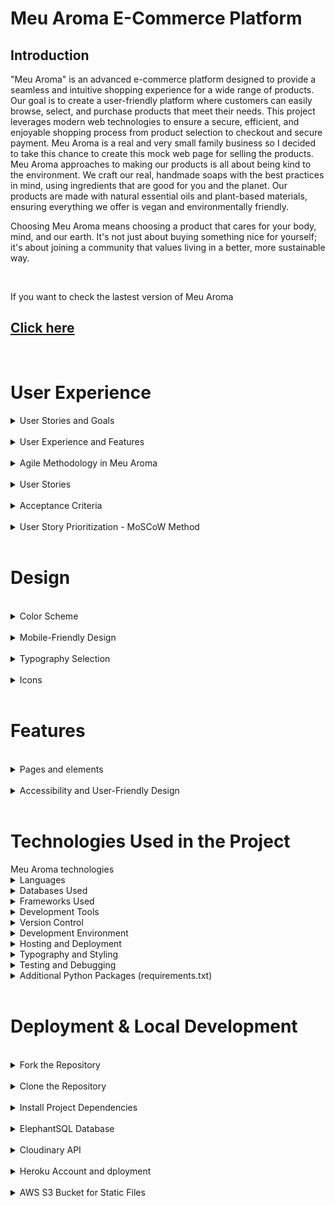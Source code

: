 # Meu Aroma E-Commerce Platform

## Introduction
"Meu Aroma" is an advanced e-commerce platform designed to provide a seamless and intuitive shopping experience for a wide range of products. Our goal is to create a user-friendly platform where customers can easily browse, select, and purchase products that meet their needs. This project leverages modern web technologies to ensure a secure, efficient, and enjoyable shopping process from product selection to checkout and secure payment. 
Meu Aroma is a real and very small family business so I decided to take this chance to create this mock web page for selling the products. Meu Aroma approaches to making our products is all about being kind to the environment. We craft our real, handmade soaps with the best practices in mind, using ingredients that are good for you and the planet. Our products are made with natural essential oils and plant-based materials, ensuring everything we offer is vegan and environmentally friendly.

Choosing Meu Aroma means choosing a product that cares for your body, mind, and our earth. It's not just about buying something nice for yourself; it's about joining a community that values living in a better, more sustainable way.

<br> 

If you want to check the lastest version of Meu Aroma

## [Click here](https://meuaroma-7872e870b93d.herokuapp.com/)

<br>    

# User Experience

<details>
<summary>User Stories and Goals</summary>

The evolution of "Meu Aroma" is a narrative shaped by specific user stories, meticulously capturing the essence of both the shopper's journey and the store owner's operational needs. These stories, following the agile methodology, stand as the pillars of our development process, ensuring that every feature, every interaction, and every enhancement aligns perfectly with the real-world requirements of our users. Here's a glimpse into the key user stories that have been the driving force behind the platform:

- **View Variety of Products**: Empowers users to explore a diverse selection of products, enriching the shopping experience with variety and choice.
- **Detailed Product Information**: Offers comprehensive details on each product, including price, description, ratings, and available sizes, enabling informed purchasing decisions.
- **Deals and Special Offers**: Highlights promotions prominently, providing an opportunity for users to capitalize on savings and special offers.
- **Monitor Purchase Total**: Equips the platform with tools to effortlessly track the total cost of purchases, aiding in effective budget management.
- **Effortless Account Management**: Simplifies account registration, login, and management processes, complemented by features for password recovery and account confirmation.
- **Secure Checkout Process**: Ensures the security of personal and payment information, fortifying user trust and maintaining the integrity of the platform.
- **Order Confirmation and Order by email**: Provides immediate feedback and order confirmation post-purchase, with essential details dispatched via email for record-keeping.
- **Inventory Management**: Enables store owners to meticulously manage product listings, with functionalities to add, edit, or remove items, and harness the coupon system effectively.
- **Smart Savings with Coupon System**: Introduces an intuitive coupon system, crafted to augment the shopping experience with meaningful savings. Tailored coupons, like `FIRSTBUY20`, await to delight both first-time buyers and regular shoppers alike.
- **Apply for Partnership**: Easy proccess for partners application to become a regular seller of Meu Aroma products. 



</details>

<br>

<details>
<summary>User Experience and Features</summary>

"Meu Aroma" is dedicated to providing an exceptional user experience tailored to meet the specific needs of our customers. We've designed a platform that not only looks great but is also functional and user-friendly.

- **Streamlined Profile Creation and Management**: Setting up and managing your profile. With just a few clicks, you can create a profile, save your personal information, and manage your address. Our straightforward process for registration, password changes, and recovery ensures that you're always in control of your account.

- **Branded Aesthetic**: Our website radiates the warmth and vitality of our brand with a color palette that includes yellow, olive green, orange, and red, complemented by standard Bootstrap colors for notifications, ensuring a visually appealing and intuitive user experience.

- **Simplified Shopping Bag and Checkout**: Our shopping bag and checkout process are designed for your convenience. Add products to your bag and proceed to checkout in just a few steps, with a clear and secure process for entering card details.

- **Diverse Product Selection and Advanced Sorting**: Dive into our wide range of products, neatly organized into categories. Our advanced search bar and sorting features allow you to easily find products by name or price, ensuring you find exactly what you're looking for.

- **Exclusive Coupon System**: Enjoy special discounts with our coupon system, especially designed for first-time buyers. Apply your coupon at checkout and watch the price drop, making your first purchase even more delightful.

- **Automated Delivery with Free Shipping Threshold**: Our delivery system automatically calculates your shipping cost, and we offer free delivery for orders over 60 euros, adding more value to your shopping experience.

- **Informative FAQ and Newsletter Page**: Stay in the loop with our FAQ and newsletter pages. Whether you're a returning buyer or a first-time visitor, you'll find all the information you need about our products, services, and special offers.

- **Real-Time Inventory Management**: Our real-time inventory management ensures that the products displayed are available and up-to-date, providing you with accurate information and a smooth shopping experience.

- **Personalized Product Recommendations**: Based on your browsing history and preferences, we offer personalized product recommendations, making it easier for you to discover new items and revisit your favorites. (to be implemented)

</details>

<br>

<details>

<br>

<summary>Agile Methodology in Meu Aroma</summary>

In "Meu Aroma", agile methodologies have been central to our approach in managing and advancing the project effectively. Utilizing GitHub Project Boards, I have meticulously organized and prioritized tasks to streamline in the development process. Here's an insight into our agile journey:

1. **Epic Categorization:** I kickstarted the project by identifying key themes that are pivotal to my platform. These encompass essential features like Product Catalog, User Account Management, Shopping Experience, Payment Integration, and Inventory Management. This strategic categorization allowed me to outline epics, shaping a clear developmental pathway.

2. **User Story Mapping:** With a focus on delivering value to the users, I crafted detailed user stories. To streamline this process, I introduced a standardized issue template on GitHub, ensuring that each user story is comprehensive and actionable.

3. **Structured Task Management:** In the GitHub repository, I configured settings to facilitate task management effectively. My Issue Template has been a cornerstone, guiding developers with the necessary details to focus on delivering the Minimum Viable Product (MVP), keeping our development lean and purpose-driven.

4. **Rigorous Development Workflow:** The development of "Meu Aroma" I realized through Python and Django, reflecting my commitment to robust and scalable solutions. The deployment phase was meticulously handled, setting Debug = `False` creating also a 404 error page, to ensure a seamless and secure transition from development to a live environment.

<br>

</details>

<br>

<details>
<summary>User Stories</summary>

<br>

The journey of "Meu Aroma" is meticulously mapped out through a series of user stories that encapsulate the aspirations and needs of its diverse user base. These stories guide the platform's evolution, ensuring a user-centric approach that resonates with shoppers and store owners alike:

- ![Milestones](media/documentation/milestone.jpg)
- ![Agile Methodology](media/documentation/user_stories.jpg)

<br>

1. Project Planning and Setup

    - USER STORY: **View Variety of Products**: As a shopper, I want to view a variety of products so I can select items for purchase. Goal: Select items for purchase

    - USER STORY: **See Detailed Product Information**:  As a shopper, I want to see detailed information about each product, including its price, description, rating, image, and sizes available. Goal: Make informed purchasing decisions

    - USER STORY: **Spot Deals and Special Offers**:  As a shopper, I aim to quickly spot deals, discounted items, and special offers to make cost-effective purchases. Goal: Take advantage of special offers and savings

2. User Account Management

    - USER STORY: **Search Products by Name or Description**:  As a shopper, I wish to search for products by name or description to determine if they meet my purchasing needs. Goal: Find products meeting specific criteria

    - USER STORY: **Personalized User Profile**:  As a site user, I desire a personalized profile to review my order history, confirmations, and save my payment details. Goal: Personalize and manage my shopping experience

    - USER STORY: **Effortless Account Registration**:  As a site user, I want to register for an account effortlessly to manage my personal profile and view my activity. Goal: Manage personal profile and activity

    - USER STORY:  **Secure Login and Logout**:  As a site user, I need a straightforward way to log in and out of my account to access my personal information securely. Goal: Securely access personal account information

    - USER STORY:  **Email Confirmation After Registration**:  As a site user, I expect to receive an email confirmation after registering to confirm the successful creation of my account. Goal: Verify account registration

    - USER STORY:  **Easy Password Recovery**:  As a site user, I want an easy method to recover my password, ensuring I can regain access to my account if forgotten. Goal: Recover access to account

    - USER STORY:  **Register as a Business Partner**: As a user interested in becoming a business partner, I want to easily register my interest through a simple form, So that I can apply to become a partner and start selling products.

3. Shopping Cart and Checkout Process

    - USER STORY:  **Receive Email Confirmation Post-Purchase**:  As a shopper, I expect to receive an email confirmation post-purchase to keep a record of my transactions. Goal: Keep a record of transactions

    - USER STORY:  **Secure Personal and Payment Information**:  As a shopper, I want assurance that my personal and payment information is secure to confidently make transactions. Goal: Secure personal and payment information

    - USER STORY:  **Add New Products to Store**:  As the store owner, I want to add new products to expand my store's offerings. Goal: Expand store offerings

    - USER STORY:  **Edit or Update Product Details**:  As the store owner, I need to edit or update product details to ensure accurate and current product information. Goal: Maintain accurate product information

    - USER STORY:  **Seamless Payment Entry Process**:  As a shopper, I need a seamless process to enter my payment information, ensuring a hassle-free checkout experience. Goal: Streamline the checkout process.

    - USER STORY:  **See Order Confirmation After Checkout**:  As a shopper, I wish to see an order confirmation after checkout to confirm the accuracy of my order. Goal: Confirm order details

    - USER STORY:  **Modify bag Quantity**: As a shopper, I want to easily modify the quantity of items in my cart to adjust my purchase as needed. Goal: Adjust purchase quantities

    - USER STORY: **Monitor Ongoing Purchase Total**:  As a shopper, I want to easily monitor the total cost of my ongoing purchases to manage my budget effectively. Goal: Manage budget and avoid overspending

    - USER STORY:  **View and Edit Shopping Bag**:  As a shopper, I need to view and edit items in my shopping bag, ensuring I am aware of the total cost and contents before checkout. Goal: Review and finalize purchases

    - USER STORY:  **Select Product and Quantity Accurately**:  As a shopper, I want to select product and quantity accurately to avoid mistakes in my order. Goal: Ensure accurate product selection

4. Product Interaction and Management

    - USER STORY:  **Sort Through Available Products**:  As a shopper, I want to sort through the list of available products to quickly find items that meet my criteria like price or rating. Goal: Efficiently find desired products

    - USER STORY:  **Sort Multiple Product Categories**:  As a shopper, I want to simultaneously sort multiple product categories to efficiently find the best options across different segments like clothing or home goods. Goal: Compare products across categories

    - USER STORY:  **View and Sort Search Results**:  As a shopper, I need to easily view and sort my search results to quickly decide on potential purchases. Goal: Easily decide on potential purchases

    - USER STORY:  **Sort Products Within a Category**:  As a shopper, I need the ability to sort products within a specific category to find the best-priced or best-rated items easily. Goal: Find the best options in a category

    - USER STORY:  **Receive News from Newsletters**: As a site user, I want to subscribe to newsletters and updates to stay informed about new products and deals. Goal: Stay informed about store updates.

    - USER STORY:  **Coupons for Discounts**: As a shopper, I want to apply discount codes to my purchases so that I can benefit from special offers and save money. Goal: Utilize discounts and save money.

    - USER STORY:  **Question Section for Client Feedback**: As a Buyer I want to check the reviews and feedback from other previous customers to make sure I'm buying a good product

5. Store Management

    - USER STORY:  **Delete Products from Store**:  As the store owner, I want to delete products that are no longer for sale to keep my store's inventory current. Goal: Manage store inventory

    - USER STORY:  **Inventory for Products**: As a shopper, I want to see if products are in stock to make informed decisions about my purchases. Goal: Make informed purchasing decisions based on stock availability.



</details>

<br>


<details>
<summary>Acceptance Criteria</summary>

<br>
Each issue is accompanied by its unique acceptance criteria, along with the tasks associated with it. This structure allows for clear tracking of whether each task has been completed or remains pending.

<br>

- ![Acceptance Agile and Tasks](media/documentation/agile_view_products.jpg)
- ![Acceptance Agile and Tasks](media/documentation/agile_view_products_2.jpg)

</details>

<br>



<details>
<summary> User Story Prioritization - MoSCoW Method</summary>

<br>

In order to work and decide what task I would implement first and what task I could leave under an "if" categorie I applied the agile MoSCoW methodology.

<br>

- Must-have: Essential requirements that the project must deliver.
- Should-have: Important but not essential; can be postponed if necessary.
- Could-have: Desirable but not necessary; can be delayed or omitted.
- Won't-have this time: Recognized as not being necessary for this delivery but could be considered in the future. (not applied in this project.)

Within the development cycle, user stories are prioritized using the MoSCoW approach as I said. Below is an outline of our current sprint's story allocation:

<br>

| Priority       | User Story                                               | Story Points |
|----------------|----------------------------------------------------------|--------------|
| Must-have      | View Variety of Products                                 |Check         |
| Must-have      | Secure Personal and Payment Information                  |Check         |
| Must-have      | Easy Password Recovery                                   |Check         |
| Must-have      | Secure Login and Logout                                  |Check         |
| Must-have      | Seamless Payment Entry Process                           |Check         |
| Must-have      | Monitor Ongoing Purchase Total                           |Check         |
| Must-have      | Edit or Update Product Details                           |Check         |
| Must-have      | Add New Products to Store                                |Check         |
| Must-have      | Delete Products from Store                               |Check         |
| Should-have    | Inventory for products                                   |Check         |
| Should-have    | View and Sort Search Results                             |Check         |
| Should-have    | Search Products by Name or Description                   |Check         |
| Should-have    |Receive Email Confirmation Post-Purchase                  |Check         |
| Should-have    | Sort Through Available Products                          |Check         |
| Should-have    | Receive news from newsletters                            |Check         |
| Should-have    |  Email Confirmation After Registration                   |Check         |
| Should-have    | Effortless Account Registration                          |Check         |
| Could-have     |See Detailed Product Information                          |Check             |
| Could-have     |Personalized User Profile                                 |Check             |
| Could-have     |Sort Products Within a Category                           |Check             |
| Could-have     |View and Edit Shopping Bag                                |Check             |
| Could-have     | Select Product and Quantity Accurately                   |Check             |
| Could-have     | See Order Confirmation After Checkout                    |Check             |
| Could-have     | Modify bag Quantity                                      |Check             |
| Could-have     | Spot Deals and Special Offers                            |Check             |
| Could-have     |Question section for clients feedback                     |Check             |
| Could-have     |Cupons for discounts                                      |Check             |
| Could-have     |Register as a Business Partner                            |Check             |
| Could-have     | Sort Multiple Product Categories                         |Check             |

<br>


</details>



<br>

# Design
<br>
<details>
<summary>Color Scheme</summary>

**Color Scheme Decision: Bringing Nature to Life**

In designing our project's color scheme, we aimed to create a visually appealing and harmonious experience that aligns with our brand identity and values. Our inspiration for the color scheme draws heavily from the colors featured in our logo, which include vibrant orange, deep red, and fresh green. These colors represent energy, passion, and growth, respectively, and serve as the foundation of our visual identity.

**1. Vibrant Orange:** 
   - **Inspiration:** The color orange, prominently featured in our logo, symbolizes enthusiasm, creativity, and vitality. It represents our commitment to delivering an exciting and engaging user experience.
   - **Application:** We use vibrant orange sparingly to draw attention to important elements, such as call-to-action buttons and highlights. It adds a sense of warmth and energy to our design.

**2. Deep Red:**
   - **Inspiration:** Deep red represents strength, determination, and passion. It signifies our dedication to providing top-quality products and services.
   - **Application:** We incorporate deep red in headers, headings, and accents to create a sense of authority and importance. It guides users' attention to critical information and emphasizes our commitment to excellence.

**3. Fresh Green:**
   - **Inspiration:** Green is the color of growth, renewal, and harmony. It reflects our eco-conscious approach and commitment to sustainability.
   - **Application:** Fresh green is used to bring a natural, calming element to our design. It can be found in backgrounds, borders, and other non-intrusive areas, creating a sense of balance and tranquility.

**4. Floral and Natural Elements:**
   - **Inspiration:** In addition to our logo colors, we draw inspiration from nature, particularly flowers and plants. Floral patterns and natural motifs are subtly incorporated into our design elements, such as backgrounds, icons, and illustrations.
   - **Application:** These elements add a touch of elegance and organic beauty to our project. They create a connection to the natural world, aligning with our commitment to eco-friendliness and sustainability.

Overall, our color scheme reflects our brand's personality and values—vibrant, passionate, and eco-conscious. It aims to create an immersive and enjoyable experience for our users while highlighting our dedication to excellence and environmental responsibility.

By incorporating the rich and meaningful colors of our logo and infusing them with natural elements, we are confident that our project's visual identity will resonate with our audience and convey the essence of our brand effectively.

### Color Palette

- **Green (Primary):** `#97dd00`
- **Red (Secondary):** `#dc3545`
- **White (Background):** `#fff`
- **Orange (Accent):** `#ff8000`
- **Peach (Translucent):** `rgba(255, 213, 197, 0.9)`

```css

/* Green (Primary) */
background-color: #97dd00;

/* Red (Secondary) */
background-color: #dc3545;

/* White (Background) */
background-color: #fff;

/* Orange (Accent) */
background-color: #ff8000;

/* Peach (Translucent) */
background-color: rgba(255, 213, 197, 0.9);
```

<div style="background-color: #97dd00; width: 100px; height: 50px;"></div> <!-- Green (Primary) -->
<div style="background-color: #dc3545; width: 100px; height: 50px;"></div> <!-- Red (Secondary) -->
<div style="background-color: #ff8000; width: 100px; height: 50px;"></div> <!-- Orange (Accent) -->
<div style="background-color: rgba(255, 213, 197, 0.9); width: 100px; height: 50px;"></div> <!-- Peach (Translucent) -->
<div style="background-color: #fff; width: 100px; height: 50px;"></div> <!-- White (Background) -->

</details>
<br>

<details>

<summary>Mobile-Friendly Design</summary>

The website has been optimized for mobile users with a responsive design. The navigation menu is toggled to accommodate smaller screens, ensuring a convenient browsing experience on mobile devices.

- ![Mobile Navigation](media/documentation/iphone12pro.jpg)
- ![Ipad ](media/documentation/ipad.jpg)
- ![Large Screns](media/documentation/lg_screen.jpg)

**Authentication:** Users who are not logged in can still browse and view posts. However, to actively participate by commenting or making suggestions, they must first log in. For new users without an account, the registration process is straightforward and allows them to become part of the community.

- ![Login Request](media/documentation/login_request.jpg)

</details>


<br>



<details>
<summary>Typography Selection</summary>
<br>

In the realm of web design, typography plays a pivotal role in conveying the essence and personality of a brand. Our choice of font family for the SoapWeb page is not arbitrary but rooted in a deliberate decision-making process.

**"Oswald" Typeface:**

We have opted for the "Oswald" typeface as the cornerstone of our webpage's typography. Here's why:

**1. Modern Aesthetic:** "Oswald" offers a sleek and contemporary appearance that aligns perfectly with the modern and refined image we wish to project. Its clean lines and geometric shapes give our content a fresh and stylish look.

**2. Readability:** Ensuring that our content is easily readable is paramount. "Oswald" excels in this aspect with its clear and well-defined letterforms, making it effortless for visitors to engage with our soap-related content.

**3. Versatility:** One of the defining features of "Oswald" is its versatility. It suits a wide range of content, from headers and titles to body text, maintaining consistency and harmony throughout the webpage.

**4. Brand Cohesion:** The chosen typeface complements our brand's values and identity. It embodies qualities such as sophistication, cleanliness, and simplicity, which resonate with our soap products' purity and quality.

**5. Mobile Optimization:** "Oswald" adapts well to various screen sizes, ensuring a seamless and visually pleasing experience for mobile users, a critical consideration in today's digital landscape.

Our decision to embrace the "Oswald" font family represents a commitment to creating an appealing, user-friendly, and cohesive web environment for our soap enthusiasts. It's not just about letters on a screen; it's about crafting an immersive and memorable online experience that encapsulates the essence of our brand.

As we continue to evolve and refine our SoapWeb page, typography remains a crucial element in conveying our dedication to quality, aesthetics, and customer satisfaction.
</details>

 <br>

 <details>
<summary>Icons</summary>
Font Awesome icons have been used throughout the site, including for the buttons and social media links.
</details>

<br>

# Features

<br>

<details>
<summary>Pages and elements</summary>



<details>
<summary>Home Page</summary>

- **Description:** The home page is where you'll find the heart of our website. It features our logo, login information, a shopping bag icon, a convenient search bar, a navigation bar to select product types, quick access to frequently asked questions (FAQ), an option to subscribe to our newsletter, and an invitation to explore partnership opportunities.
- **Image:**

![Home Page](media/documentation/home.png)

</details>

<details>
<summary>Products Page</summary>

- **Description:** The products page is a curated list showcasing a wide range of our exquisite soap products. It provides an easy way to add items to your shopping bag, displays prices, and offers brief information about each product.
- **Image:**

![Products](media/documentation/products.jpg)

</details>



<details>
<summary>Product Details Page</summary>

- **Description:** Dive deeper into product details on this page. Here, you can explore product information, select the quantity you desire, and add products to your shopping bag.
- **Image:**

![Products details](media/documentation/products_details.png)

</details>

<details>
<summary>Shopping Bag</summary>

- **Description:** The shopping bag is your virtual cart where you can view and manage the items you've selected. It shows the number of soaps in your bag, provides details about each product, and offers options to remove items or update quantities. You can continue shopping or proceed to checkout from here.
- **Image:**

![Shopping Bag](media/documentation/shopping_bag.png)

</details>

<details>

<summary>Checkout Page</summary>

- **Description:** The checkout page is where you'll finalize your purchase. It displays the total price, allows you to enter your personal details, payment card information, and provides alerts about pricing and delivery. You can also apply coupons if you have them.
- **Image:**

![Checkout Page](media/documentation/checkout.png)

</details>

<details>
<summary>Thank You Page</summary>

- **Description:** After successfully completing your purchase, you'll be directed to the thank you page. It provides a brief summary of your order and expresses our gratitude for choosing our products.
- **Image:**

![Success purchase](media/documentation/success_message.jpg)

</details>

<details>
<summary>Authentication Pages</summary>

- **Description:** Easily access login, registration, and logout pages from the navigation bar. These pages ensure secure access to your account and convenient management of your shopping experience.
- **Image:**

![Login](media/documentation/login.jpg)
![Signup](media/documentation/signup.jpg)
![Password_reset](media/documentation/password_reset.jpg)

</details>

<details>
<summary>404 Error Page</summary>

- **Description:** In case you encounter a page that doesn't exist or an error occurs, our 404 error page is there to assist you in returning to the product pages seamlessly.
- **Image:**

![404](media/documentation/404.jpg)

</details>
</details>

<br>
<details>
<summary>Accessibility and User-Friendly Design</summary>


At **Meu Aroma Saboaria**, accessibility is at the core of our design philosophy. We've taken extensive measures to ensure our website is not only visually appealing but also user-friendly for everyone. Here's how we've achieved this:

1. **Semantic HTML:** Our web pages are meticulously crafted using semantic HTML tags. This not only keeps our code clean and organized but also ensures that screen readers and assistive technologies can seamlessly understand and navigate the content.

2. **Descriptive Alt Attributes:** Images on our site serve more than just an aesthetic purpose; they provide valuable information. We've invested in providing detailed and meaningful alt attributes for each image. This empowers screen readers to convey content accurately to users who rely on them.

3. **Icons with Text Descriptions:** While icons can enhance user experience, they can also be confusing for some users. To make sure everyone understands their purpose, we've incorporated text descriptions alongside icons wherever necessary. This approach guarantees that all users, regardless of their abilities, can interact effectively with our site.

4. **Color Contrast:** We recognize the significance of legibility. To prioritize user experience, we've maintained a high level of color contrast throughout our site. This not only improves text and content readability but also ensures that our site is inclusive and accessible to all.

**Meu Aroma Saboaria** isn't just a website; it's a commitment to inclusivity and user-friendliness. We believe that everyone should have a seamless and enjoyable experience on our platform, irrespective of their abilities or assistive technologies.

## Features at a Glance

- **Django-Powered:** Our website is built using Django, a robust and reliable web framework. This ensures the stability and performance of our platform.

- **Vibrant Colors:** We've carefully selected a vibrant color palette to create a visually appealing and engaging user interface.

- **HTML and CSS Excellence:** Our codebase adheres to industry best practices for HTML and CSS, ensuring a smooth and efficient browsing experience.

- **SEO Optimization:** We've implemented SEO best practices to enhance the discoverability of our content and reach a wider audience.

- **Newsletter Functionality:** Stay updated with our latest offerings and news by subscribing to our newsletter, designed to keep you in the loop.

- **Ecommerce Simplicity:** Our ecommerce page is designed to be straightforward and user-friendly, catering to users of all levels of technical expertise.

At **Meu Aroma Saboaria**, we're committed to delivering an accessible, user-friendly, and visually appealing platform that serves the needs of all our valued users. Explore our website and experience the difference for yourself!


</details>

<br>

# Technologies Used in the Project



<summary>Meu Aroma technologies</summary>


<details>
<summary>Languages</summary>

- **HTML**: The foundation of our website, responsible for structuring the main site content. We have 13 HTML files in the project, ensuring a well-organized and structured user interface.
- **CSS**: Provides the styling and layout to create an attractive and user-friendly interface, ensuring a visually appealing design.
- **JavaScript**: Adds interactive elements and enhances user engagement, making the site more dynamic and responsive.
- **Python 3.8.11**: The backbone of our back-end functionality, powering the server and business logic, ensuring robust and efficient server-side operations.
</details>

<details>
<summary>Databases Used</summary>

- **ElephantSQL (Postgres Database)**: Our reliable data storage solution, offering scalability and data management capabilities, ensuring data integrity.
- **Cloudinary**: An online static file storage service used for managing media assets like images and videos, enhancing performance and media handling.
</details>

<details>
<summary>Frameworks Used</summary>

- **Django**: A high-level Python web framework that encourages rapid development and clean, pragmatic design. It streamlines development and ensures the stability and performance of our platform.
- **Bootstrap (Version 5.2.3)**: A CSS framework that accelerates front-end design, providing responsive and mobile-first layouts.
- **Allauth**: An integrated set of Django applications addressing authentication, registration, account management, and 3rd party (social) account authentication, ensuring user-friendly authentication and account management.
- **Toast**: A JavaScript library for non-blocking notifications, enhancing user interactions and providing user-friendly messages.
- **Crispy Forms**: Helps manage Django forms, providing an easy way to control their layout and rendering, ensuring visually appealing and user-friendly forms.
- **Boto & AWS**: Used for storing static files and media in the cloud, ensuring scalability and reliability in serving media assets.
</details>

<details>
<summary>Development Tools</summary>

- **Pip**: A vital tool for installing Python packages, simplifying package management and installation.
- **Jinja**: Our templating engine, facilitating dynamic content rendering and ensuring efficient rendering of dynamic content.
</details>

<details>
<summary>Version Control</summary>

- **Git**: The backbone of our version control system, enabling collaborative development and efficient code management.
- **GitHub**: Our repository for saving and managing project files, ensuring version tracking and collaboration.
</details>

<details>
<summary>Development Environment</summary>

- **Gitpod**: A cloud-based integrated development environment (IDE) for seamless development, ensuring a consistent and accessible development environment.
</details>

<details>
<summary>Hosting and Deployment</summary>

- **Heroku**: Our hosting platform for the deployed back-end site, ensuring accessibility and availability to users.
</details>

<details>
<summary>Typography and Styling</summary>

- **Google Fonts**: Imported fonts to enhance site aesthetics, ensuring visually appealing typography and design.
</details>

<details>
<summary>Testing and Debugging</summary>

- **Google Chrome Dev Tools**: Essential for troubleshooting, testing, and ensuring responsiveness and styling, guaranteeing a smooth user experience.
- **Am I Responsive?**: Used to display website images on various devices, ensuring responsiveness across different screen sizes and devices.
</details>

<details>
<summary>Additional Python Packages (requirements.txt)</summary>

- **asgiref==3.7.2**
- **boto3==1.34.14**
- **botocore==1.34.14**
- **dj-database-url==0.5.0**
- **Django==4.2.8**
- **django-allauth==0.59.0**
- **django-crispy-forms==1.14.0**
- **django-storages==1.14.2**
- **gunicorn==21.2.0**
- **jmespath==1.0.1**
- **oauthlib==3.2.2**
- **Pillow==10.1.0**
- **psycopg2==2.9.9**
- **PyJWT==2.8.0**
- **python3-openid==3.2.0**
- **requests-oauthlib==1.3.1**
- **s3transfer==0.10.0**
- **sqlparse==0.4.4**
- **stripe==7.10.0**
- **urllib3==1.26.18**


    

</details>

<br>


# Deployment & Local Development

<br>

<details>
<summary>Fork the Repository</summary>



1. Log in or Sign up: Go to GitHub and log in with your account. If you don't have an account, sign up.
2. Navigate to the Repository: Go to the repository for your project (replace your-repo-name with the actual repository name). <br>
Click here [BuzzEireBrazil](https://github.com/zanettiprado/buzzeirebrazil)
```
https://github.com/zanettiprado/buzzeirebrazil
```

3 - Fork the Repository: Click the "Fork" button in the top right corner of the repository page. This will create a copy of the repository under your GitHub account.
</details>

<br>

<details>
<summary>Clone the Repository</summary>


## 
1. Log in to GitHub: If you're not already logged in, log in to GitHub.

2. Navigate to the Repository: Go to the repository for your project.<br>
Click here [BuzzEireBrazil](https://github.com/zanettiprado/meu_aroma)
```
https://github.com/zanettiprado/meu_aroma
```
3. Clone the Repository: Click on the "Code" button on the repository page. Select your preferred method for cloning: HTTPS, SSH, or GitHub CLI. Copy the provided link.

4. Open Terminal: Open your terminal (command prompt or Git Bash on Windows, Terminal on macOS, or any terminal emulator on Linux).

5. Change Directory: Use the cd command to navigate to the location where you want to store the cloned repository.

```
cd /path/to/your/directory
```
6. Clone the Repository: In your terminal, run the following command, pasting the link you copied from step 3:
</details>

<br>

<details>
<summary>Install Project Dependencies</summary>


1. Navigate to Project Directory: Ensure you are in the project directory where the `requirements.txt` file is located.

2. Install Dependencies: In your terminal, run the following command to install the required packages:

```
pip install -r requirements.txt
```
</details>

<br>

<details>
<summary>ElephantSQL Database</summary>

In this project, we use ElephantSQL to store our data in a special database called PostgreSQL. To get your own database, follow these steps:

1. Sign up using your GitHub account.
2. Click on "Create New Instance" to make a new database.
3. Give it a name (usually the project's name, like "tribe").
4. Choose the "Tiny Turtle (Free)" plan.
5. You can ignore the "Tags" part.
6. Pick a Region and Data Center that's closest to where you are.
7. Once it's created, click on the new database's name to see the database URL and Password. You'll need these later.

</details>

<br>

<details>
<summary>Cloudinary API</summary>


We use the Cloudinary API in our project to keep our pictures and videos online because Heroku, where we host our project, doesn't save this kind of data. Here's how to get your own Cloudinary API key:

1. Create an account and log in to Cloudinary.
2. When they ask what you're interested in, pick "Programmable Media" because it's about images and videos.
3. If you want, change your cloud name to something you can remember easily.
4. On your Cloudinary Dashboard, you'll find your API Environment Variable. It looks like a long code.
5. Make sure to remove the "CLOUDINARY_URL=" part from the code because that part is your key.

</details>

<br>

<details>
<summary>Heroku Account and dployment</summary>

<br>

1. Set Up Your Heroku Account

If you don't have a Heroku account, sign up for one at https://www.heroku.com/. It's free to get started.

2. Install Heroku CLI

Download and install the Heroku Command Line Interface (CLI) for your operating system. You can find installation instructions here: https://devcenter.heroku.com/articles/heroku-cli

3. Log In to Heroku

Open your terminal or command prompt and log in to Heroku by running:
```
heroku login
```
Follow the prompts to enter your Heroku credentials.

4. Initialize a Git Repository

If your project isn't already in a Git repository, you'll need to initialize one. Navigate to your project's root directory in the terminal and run:

```
git init
git add .
git commit -m "Initial commit"
```
5. Create a requirements.txt File

If you don't already have a requirements.txt file, create one. This file lists all the Python packages required for your project. You can generate it by running:
```
pip freeze > requirements.txt
```
6. Create a Procfile

Create a file named Procfile (without any file extension) in your project's root directory. This file tells Heroku how to run your application. Inside the Procfile, add:

```
web: python your_app_name/manage.py runserver 0.0.0.0:$PORT
```
7. Install Gunicorn

Gunicorn is a WSGI HTTP server for Python applications. Install it by running:
```
pip install gunicorn
```

8. Add Heroku Buildpacks
Heroku uses buildpacks to determine how to build and run your application. You'll need to add Python and Node.js buildpacks if your project uses JavaScript or CSS. Run the following commands to add buildpacks:
```
heroku buildpacks:add heroku/python
```
9. Set Environment Variables

Set the environment variables in Heroku that you mentioned earlier. You can do this by running:
```
heroku config:set CLOUDINARY_URL=your_cloudinary_api_key
heroku config:set DATABASE_URL=your_database_url
heroku config:set DISABLE_COLLECTSTATIC=1
heroku config:set SECRET_KEY=your_secret_key 
```

Replace your_cloudinary_api_key, your_database_url, and your_secret_key with your actual keys and URLs.

10. Deploy to Heroku

Now it's time to deploy your project to Heroku. Run:
``` 
git push heroku master
```

This command will push your code to Heroku's servers and trigger the deployment process.

11. Run Migrations

After deploying, run the following command to apply database migrations:
``` 
heroku run python manage.py migrate 
```

12. Open Your App

Your app should be deployed and live on Heroku now! You can open it in your browser using
``` 
heroku open
```

</details>

<br>

<details>

<br>

<summary>AWS S3 Bucket for Static Files</summary>

In this project, we use Amazon S3 to store static files like images and media. Here's how to set up your AWS S3 bucket:

1. **Sign in to the AWS Management Console**.

2. **Open the Amazon S3 console**.

3. **Create a new S3 bucket**: Click the "Create bucket" button, and follow the prompts to configure your bucket. Make sure to choose a unique name and configure your bucket's permissions.

4. **Note the bucket name**: You'll need this name later to configure your project.

5. **Set up IAM (Identity and Access Management)**: Create a new IAM user with programmatic access and attach a policy that grants access to your S3 bucket. Make sure to save the access key and secret access key.

6. **Configure your project**: In your project settings, update the configuration to use your S3 bucket for static and media files. You'll need to provide your AWS access key, secret key, and the bucket name.

</details>

<br>
